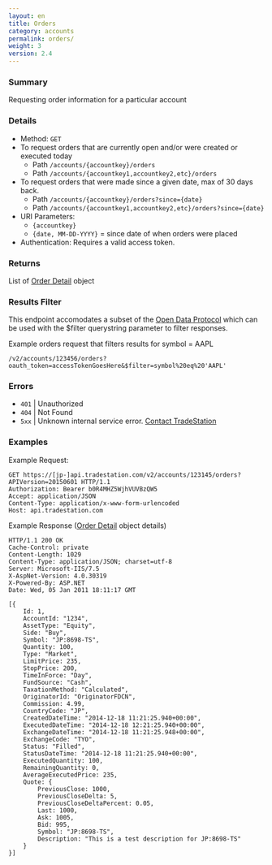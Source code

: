 ```yaml
---
layout: en
title: Orders
category: accounts
permalink: orders/
weight: 3
version: 2.4
---
```


### Summary

Requesting order information for a particular account

### Details

* Method: `GET`
* To request orders that are currently open and/or were created or executed today
  * Path `/accounts/{accountkey}/orders`
  * Path `/accounts/{accountkey1,accountkey2,etc}/orders`
* To request orders that were made since a given date, max of 30 days back.
  * Path `/accounts/{accountkey}/orders?since={date}`
  * Path `/accounts/{accountkey1,accountkey2,etc}/orders?since={date}`
* URI Parameters:
  * `{accountkey}`
  * `{date, MM-DD-YYYY}` = since date of when orders were placed
* Authentication: Requires a valid access token.

### Returns

List of [Order Detail](../../objects/order-detail) object

### Results Filter

This endpoint accomodates a subset of the [Open Data Protocol](http://www.odata.org/developers/protocols/uri-conventions#FilterSystemQueryOption) which can be used with the $filter querystring parameter to filter responses.

Example orders request that filters results for symbol = AAPL

    /v2/accounts/123456/orders?oauth_token=accessTokenGoesHere&$filter=symbol%20eq%20'AAPL'

### Errors

* `401` | Unauthorized
* `404` | Not Found
* `5xx` | Unknown internal service error. [Contact TradeStation](mailto:webapi@tradestation.com)

### Examples

Example Request:

    GET https://[jp-]api.tradestation.com/v2/accounts/123145/orders?APIVersion=20150601 HTTP/1.1
    Authorization: Bearer b0R4MHZ5WjhVUVBzQW5
    Accept: application/JSON
    Content-Type: application/x-www-form-urlencoded
    Host: api.tradestation.com
    
Example Response ([Order Detail](../../objects/order-detail) object details)

    HTTP/1.1 200 OK
    Cache-Control: private
    Content-Length: 1029
    Content-Type: application/JSON; charset=utf-8
    Server: Microsoft-IIS/7.5
    X-AspNet-Version: 4.0.30319
    X-Powered-By: ASP.NET
    Date: Wed, 05 Jan 2011 18:11:17 GMT
    
    [{
        Id: 1,
        AccountId: "1234",
        AssetType: "Equity",
        Side: "Buy",
        Symbol: "JP:8698-TS",
        Quantity: 100,
        Type: "Market",
        LimitPrice: 235,
        StopPrice: 200,
        TimeInForce: "Day",
        FundSource: "Cash",
        TaxationMethod: "Calculated",
        OriginatorId: "OriginatorFDCN",
        Commission: 4.99,
        CountryCode: "JP",
        CreatedDateTime: "2014-12-18 11:21:25.940+00:00",
        ExecutedDateTime: "2014-12-18 12:21:25.940+00:00",
        ExchangeDateTime: "2014-12-18 11:21:25.948+00:00",
        ExchangeCode: "TYO",
        Status: "Filled",
        StatusDateTime: "2014-12-18 11:21:25.940+00:00",
        ExecutedQuantity: 100,
        RemainingQuantity: 0,
        AverageExecutedPrice: 235,
        Quote: {
            PreviousClose: 1000,
            PreviousCloseDelta: 5,
            PreviousCloseDeltaPercent: 0.05,
            Last: 1000,
            Ask: 1005,
            Bid: 995,
            Symbol: "JP:8698-TS",
            Description: "This is a test description for JP:8698-TS"
        }
    }]